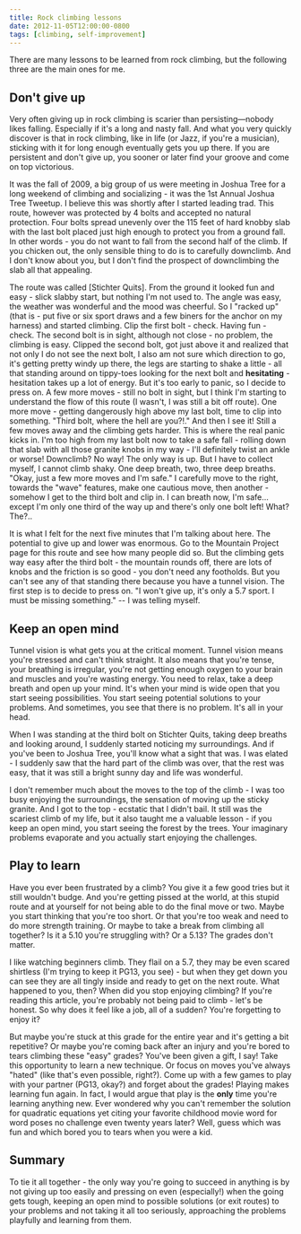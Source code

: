 ```yaml
---
title: Rock climbing lessons
date: 2012-11-05T12:00:00-0800
tags: [climbing, self-improvement]
---
```

There are many lessons to be learned from rock climbing, but the following three are the main ones for me. 

## Don't give up
Very often giving up in rock climbing is scarier than persisting—nobody likes falling. Especially if it's a long and nasty fall. And what you very quickly discover is that in rock climbing, like in life (or Jazz, if you're a musician), sticking with it for long enough eventually gets you up there. If you are persistent and don't give up, you sooner or later find your groove and come on top victorious.

It was the fall of 2009, a big group of us were meeting in Joshua Tree for a long weekend of climbing and socializing - it was the 1st Annual Joshua Tree Tweetup. I believe this was shortly after I started leading trad. This route, however was protected by 4 bolts and accepted no natural protection. Four bolts spread unevenly over the 115 feet of hard knobby slab with the last bolt placed just high enough to protect you from a ground fall. In other words - you do not want to fall from the second half of the climb. If you chicken out, the only sensible thing to do is to carefully downclimb. And I don't know about you, but I don't find the prospect of downclimbing the slab all that appealing. 

The route was called [Stichter Quits]. From the ground it looked fun and easy - slick slabby start, but nothing I'm not used to. The angle was easy, the weather was wonderful and the mood was cheerful. So I "racked up" (that is - put five or six sport draws and a few biners for the anchor on my harness) and started climbing. Clip the first bolt - check. Having fun - check. The second bolt is in sight, although not close - no problem, the climbing is easy. Clipped the second bolt, got just above it and realized that not only I do not see the next bolt, I also am not sure which direction to go, it's getting pretty windy up there, the legs are starting to shake a little - all that standing around on tippy-toes looking for the next bolt and **hesitating** - hesitation takes up a lot of energy. But it's too early to panic, so I decide to press on. A few more moves - still no bolt in sight, but I think I'm starting to understand the flow of this route (I wasn't, I was still a bit off route). One more move - getting dangerously high above my last bolt, time to clip into something. "Third bolt, where the hell are you?!." And then I see it! Still a few moves away and the climbing gets harder. This is where the real panic kicks in. I'm too high from my last bolt now to take a safe fall - rolling down that slab with all those granite knobs in my way - I'll definitely twist an ankle or worse! Downclimb? No way! The only way is up. But I have to collect myself, I cannot climb shaky. One deep breath, two, three deep breaths. "Okay, just a few more moves and I'm safe." I carefully move to the right, towards the "wave" features, make one cautious move, then another - somehow I get to the third bolt and clip in. I can breath now, I'm safe... except I'm only one third of the way up and there's only one bolt left! What? The?..

It is what I felt for the next five minutes that I'm talking about here. The potential to give up and lower was enormous. Go to the Mountain Project page for this route and see how many people did so. But the climbing gets way easy after the third bolt - the mountain rounds off, there are lots of knobs and the friction is so good - you don't need any footholds. But you can't see any of that standing there because you have a tunnel vision. The first step is to decide to press on. "I won't give up, it's only a 5.7 sport. I must be missing something." -- I was telling myself.

## Keep an open mind
Tunnel vision is what gets you at the critical moment. Tunnel vision means you're stressed and can't think straight. It also means that you're tense, your breathing is irregular, you're not getting enough oxygen to your brain and muscles and you're wasting energy. You need to relax, take a deep breath and open up your mind. It's when your mind is wide open that you start seeing possibilities. You start seeing potential solutions to your problems. And sometimes, you see that there is no problem. It's all in your head.

When I was standing at the third bolt on Stichter Quits, taking deep breaths and looking around, I suddenly started noticing my surroundings. And if you've been to Joshua Tree, you'll know what a sight that was. I was elated - I suddenly saw that the hard part of the climb was over, that the rest was easy, that it was still a bright sunny day and life was wonderful.

I don't remember much about the moves to the top of the climb - I was too busy enjoying the surroundings, the sensation of moving up the sticky granite. And I got to the top - ecstatic that I didn't bail. It still was the scariest climb of my life, but it also taught me a valuable lesson - if you keep an open mind, you start seeing the forest by the trees. Your imaginary problems evaporate and you actually start enjoying the challenges. 

## Play to learn
Have you ever been frustrated by a climb? You give it a few good tries but it still wouldn't budge. And you're getting pissed at the world, at this stupid route and at yourself for not being able to do the final move or two. Maybe you start thinking that you're too short. Or that you're too weak and need to do more strength training. Or maybe to take a break from climbing all together? Is it a 5.10 you're struggling with? Or a 5.13? The grades don't matter.

I like watching beginners climb. They flail on a 5.7, they may be even scared shirtless (I'm trying to keep it PG13, you see) - but when they get down you can see they are all tingly inside and ready to get on the next route. What happened to you, then? When did you stop enjoying climbing? If you're reading this article, you're probably not being paid to climb - let's be honest. So why does it feel like a job, all of a sudden? You're forgetting to enjoy it?

But maybe you're stuck at this grade for the entire year and it's getting a bit repetitive? Or maybe you're coming back after an injury and you're bored to tears climbing these "easy" grades? You've been given a gift, I say! Take this opportunity to learn a new technique. Or focus on moves you've always "hated" (like that's even possible, right?). Come up with a few games to play with your partner (PG13, okay?) and forget about the grades! Playing makes learning fun again. In fact, I would argue that play is the **only** time you're learning anything new. Ever wondered why you can't remember the solution for quadratic equations yet citing your favorite childhood movie word for word poses no challenge even twenty years later? Well, guess which was fun and which bored you to tears when you were a kid.

## Summary
To tie it all together - the only way you're going to succeed in anything is by not giving up too easily and pressing on even (especially!) when the going gets tough, keeping an open mind to possible solutions (or exit routes) to your problems and not taking it all too seriously, approaching the problems playfully and learning from them.

